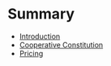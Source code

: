 # Summary

* [Introduction](README.md)
* [Cooperative Constitution](constitution.md)
* [Pricing](pricing.md)
